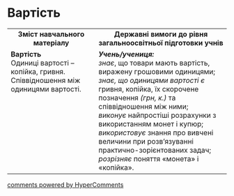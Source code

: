 <div id="hypercomments_widget" class="js-hypercomments-widget invisible"></div>

# Вартість
<table>
  <tr>
    <td width="40%" align="center"><b>Зміст навчального матеріалу<b></td>
    <td width="60%" align="center"><b>Державні вимоги до рівня загальноосвітньої підготовки учнів</b></td>
  </tr>
  <tr>
    <td width="40%" style="vertical-align:top !important;"><b>Вартість</b><br>
Одиниці вартості –  копійка, гривня.<br>
Співвідношення між одиницями вартості.<br></td>
    <td width="60%" style="vertical-align:top !important;"><i><b>Учень/учениця:</b></i><br>
<i>знає</i>, що товари мають вартість, виражену грошовими одиницями;<br>
<i>знає, що одиницями вартості є</i> гривня, копійка,  їх скорочене позначення <i>(грн, к.)</i> та співвідношення між ними;<br>  
<i>виконує</i> найпростіші розрахунки з використанням монет і купюр;<br>
<i>використовує</i> знання про вивчені величини при розв’язуванні практично-зорієнтованих задач;<br>
<i>розрізняє</i> поняття «монета» і «копійка».<br></td>
  </tr>
</table>

<div class="js-hypercomments-container">
    <a href="http://hypercomments.com" class="hc-link" title="comments widget">comments powered by HyperComments</a>
</div>